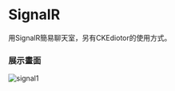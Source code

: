 # SignalR
用SignalR簡易聊天室，另有CKEdiotor的使用方式。
### 展示畫面
![signal1](https://user-images.githubusercontent.com/25237461/34345388-89ae5372-ea29-11e7-895c-2f2160b8ed4f.JPG)
